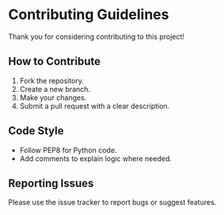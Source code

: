 # Contributing Guidelines

Thank you for considering contributing to this project!

## How to Contribute

1. Fork the repository.
2. Create a new branch.
3. Make your changes.
4. Submit a pull request with a clear description.

## Code Style

- Follow PEP8 for Python code.
- Add comments to explain logic where needed.

## Reporting Issues

Please use the issue tracker to report bugs or suggest features.
